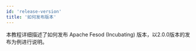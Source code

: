 ```yaml
---
id: 'release-version'
title: '如何发布版本'
---
```


本教程详细描述了如何发布 Apache Fesod (Incubating) 版本，以2.0.0版本的发布为例进行说明。
